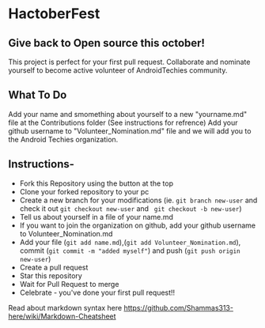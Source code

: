 # HactoberFest
## Give back to Open source this october!

This project is perfect for your first pull request.
Collaborate and nominate yourself to become active volunteer of AndroidTechies community.

## What To Do
Add your name and smomething about yourself to a new "yourname.md" file at the Contributions folder (See instructions for refrence)
Add your github username to "Volunteer_Nomination.md" file and we will add you to the Android Techies organization. 

## Instructions-

- Fork this Repository using the button at the top
- Clone your forked repository to your pc
- Create a new branch for your modifications (ie. ```git branch new-user``` and check it out ```git checkout new-user``` and ``` git checkout -b new-user```)
- Tell us about yourself in a file of your name.md
- If you want to join the organization on github, add your github username to Volunteer_Nomination.md
- Add your file (```git add name.md```),(```git add Volunteer_Nomination.md```), commit (```git commit -m "added myself"```) and push (```git push origin new-user```)
- Create a pull request
- Star this repository
- Wait for Pull Request to merge
- Celebrate - you've done your first pull request!!


Read about markdown syntax here
https://github.com/Shammas313-here/wiki/Markdown-Cheatsheet
